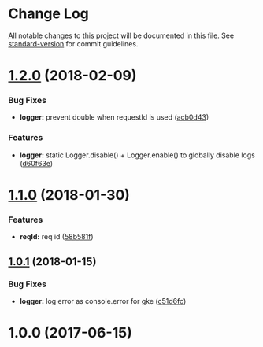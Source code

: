 # Change Log

All notable changes to this project will be documented in this file. See [standard-version](https://github.com/conventional-changelog/standard-version) for commit guidelines.

<a name="1.2.0"></a>
# [1.2.0](https://github.com/Workpop/simple-logger/compare/v1.1.0...v1.2.0) (2018-02-09)


### Bug Fixes

* **logger:** prevent double when requestId is used ([acb0d43](https://github.com/Workpop/simple-logger/commit/acb0d43))


### Features

* **logger:** static Logger.disable() + Logger.enable() to globally disable logs ([d60f63e](https://github.com/Workpop/simple-logger/commit/d60f63e))



<a name="1.1.0"></a>
# [1.1.0](https://github.com/Workpop/simple-logger/compare/v1.0.1...v1.1.0) (2018-01-30)


### Features

* **reqId:** req id ([58b581f](https://github.com/Workpop/simple-logger/commit/58b581f))



<a name="1.0.1"></a>
## [1.0.1](https://github.com/Workpop/simple-logger/compare/v1.0.0...v1.0.1) (2018-01-15)


### Bug Fixes

* **logger:** log error as console.error for gke ([c51d6fc](https://github.com/Workpop/simple-logger/commit/c51d6fc))



<a name="1.0.0"></a>
# 1.0.0 (2017-06-15)
